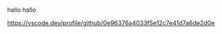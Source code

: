hallo hallo

https://vscode.dev/profile/github/0e96376a4033f5e12c7e41d7a6de2d0e
<!---
wolfwlj/wolfwlj is a ✨ special ✨ repository because its `README.md` (this file) appears on your GitHub profile.
You can click the Preview link to take a look at your changes.
--->
